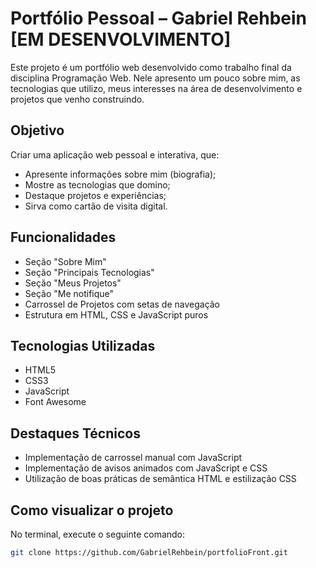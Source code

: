 # Portfólio Pessoal – Gabriel Rehbein [EM DESENVOLVIMENTO]

Este projeto é um portfólio web desenvolvido como trabalho final da disciplina Programação Web. Nele apresento um pouco sobre mim, as tecnologias que utilizo, meus interesses na área de desenvolvimento e projetos que venho construindo.

## Objetivo

Criar uma aplicação web pessoal e interativa, que:

- Apresente informações sobre mim (biografia);
- Mostre as tecnologias que domino;
- Destaque projetos e experiências;
- Sirva como cartão de visita digital.

## Funcionalidades

- Seção "Sobre Mim"
- Seção "Principais Tecnologias"
- Seção "Meus Projetos"
- Seção "Me notifique"
- Carrossel de Projetos com setas de navegação
- Estrutura em HTML, CSS e JavaScript puros

## Tecnologias Utilizadas

- HTML5
- CSS3
- JavaScript
- Font Awesome

## Destaques Técnicos

- Implementação de carrossel manual com JavaScript
- Implementação de avisos animados com JavaScript e CSS
- Utilização de boas práticas de semântica HTML e estilização CSS

## Como visualizar o projeto

No terminal, execute o seguinte comando:

```bash
git clone https://github.com/GabrielRehbein/portfolioFront.git

